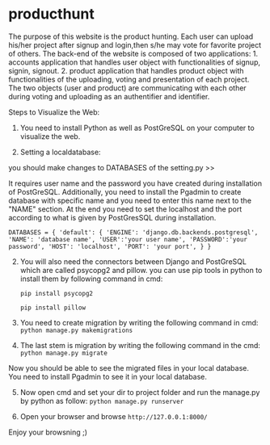 # producthunt
The purpose of this website is the product hunting. Each user can upload his/her project after signup and login,then s/he may vote for favorite project of others. The back-end of the website is composed of two applications: 1. accounts application that handles user object with functionalities of signup, signin, signout. 2. product application that handles product object with functionalities of the uploading, voting and presentation of each project. The two objects (user and product) are communicating with each other during voting and uploading as an authentifier and identifier.




Steps to Visualize the Web:



1. You need to install Python as well as PostGreSQL on your computer to visualize the web. 

2. Setting a localdatabase: 

you should make changes to DATABASES of the setting.py >>

It requires user name and the password you have created during installation of PostGreSQL. Additionally, you need to install the Pgadmin
to create database with specific name and you need to enter this name next to the "NAME" section. At the end you need to set 
the localhost and the port according to what is given by PostGresSQL during installation.





`DATABASES = {
    'default': {
        'ENGINE': 'django.db.backends.postgresql',
        'NAME': 'database name',
        'USER':'your user name',
        'PASSWORD':'your password',
        'HOST': 'localhost',
        'PORT': 'your port',
      }
    }`
    
    
    
    
    

2. You will also need the connectors between Django and PostGreSQL which are called psycopg2 and pillow. you can use pip tools in python to install them by following command in cmd: 

   `pip install psycopg2`
   
   
   `pip install pillow`


3. You need to create migration by writing the following command in cmd:
   `python manage.py makemigrations`
   

4. The last stem is migration by writing the following command in the cmd:
   `python manage.py migrate`
  
  Now you should be able to see the migrated files in your local database. You need to install Pgadmin to see it in your local 
   database.

5. Now open cmd and set your dir to project folder and run the manage.py by python as follow:
   `python manage.py runserver`

6. Open your browser and browse `http://127.0.0.1:8000/`
  
Enjoy your browsning ;)  
 

